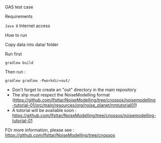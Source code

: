 GAS test case

Requirements

``Java 8``
Internet access

How to run

Copy data into data/ folder

Run first
```shell
gradlew build
```


Then run : 
```shell
gradlew gradlew -Pworkdir=out/
```

- Don't forget to create an "out" directory in the main repository
- The shp must respect the NoiseModelling format (https://github.com/Ifsttar/NoiseModelling/tree/cnossos/noisemodelling-tutorial-01/src/main/resources/org/noise_planet/nmtutorial01)
- A tutorial will be available soon :  https://github.com/Ifsttar/NoiseModelling/tree/cnossos/noisemodelling-tutorial-01

FOr more information, please see : https://github.com/Ifsttar/NoiseModelling/tree/cnossos
